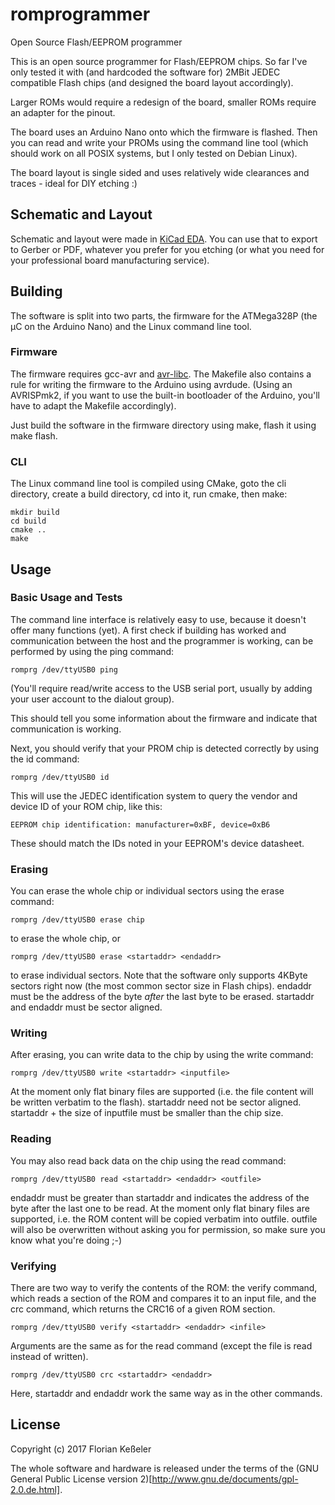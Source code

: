 # romprogrammer
Open Source Flash/EEPROM programmer

This is an open source programmer for Flash/EEPROM chips. So far I've only tested it with (and hardcoded the software for) 2MBit JEDEC compatible Flash chips (and designed the board layout accordingly).

Larger ROMs would require a redesign of the board, smaller ROMs require an adapter for the pinout.

The board uses an Arduino Nano onto which the firmware is flashed. Then you can read and write your PROMs using the command line tool (which should work on all POSIX systems, but I only tested on Debian Linux).

The board layout is single sided and uses relatively wide clearances and traces - ideal for DIY etching :)

## Schematic and Layout

Schematic and layout were made in [KiCad EDA](http://kicad-pcb.org/). You can use that to export to Gerber or PDF, whatever you prefer for you etching (or what you need for your professional board manufacturing service).

## Building

The software is split into two parts, the firmware for the ATMega328P (the µC on the Arduino Nano) and the Linux command line tool. 

### Firmware

The firmware requires gcc-avr and [avr-libc](http://www.nongnu.org/avr-libc/). The Makefile also contains a rule for writing the firmware to the Arduino using avrdude. (Using an AVRISPmk2, if you want to use the built-in bootloader of the Arduino, you'll have to adapt the Makefile accordingly).

Just build the software in the firmware directory using make, flash it using make flash.

### CLI

The Linux command line tool is compiled using CMake, goto the cli directory, create a build directory, cd into it, run cmake, then make:

```
mkdir build
cd build
cmake ..
make
```

## Usage
### Basic Usage and Tests

The command line interface is relatively easy to use, because it doesn't offer many functions (yet). A first check if building has worked and communication between the host and the programmer is working, can be performed by using the ping command:

```
romprg /dev/ttyUSB0 ping
```

(You'll require read/write access to the USB serial port, usually by adding your user account to the dialout group).

This should tell you some information about the firmware and indicate that communication is working.

Next, you should verify that your PROM chip is detected correctly by using the id command:

```
romprg /dev/ttyUSB0 id
```

This will use the JEDEC identification system to query the vendor and device ID of your ROM chip, like this:

```
EEPROM chip identification: manufacturer=0xBF, device=0xB6
```

These should match the IDs noted in your EEPROM's device datasheet.

### Erasing

You can erase the whole chip or individual sectors using the erase command:

```
romprg /dev/ttyUSB0 erase chip
```

to erase the whole chip, or 

```
romprg /dev/ttyUSB0 erase <startaddr> <endaddr>
```

to erase individual sectors. Note that the software only supports 4KByte sectors right now (the most common sector size in Flash chips).
endaddr must be the address of the byte _after_ the last byte to be erased. startaddr and endaddr must be sector aligned.

### Writing

After erasing, you can write data to the chip by using the write command:

```
romprg /dev/ttyUSB0 write <startaddr> <inputfile>
```

At the moment only flat binary files are supported (i.e. the file content will be written verbatim to the flash). startaddr need not be sector aligned. startaddr + the size of inputfile must be smaller than the chip size.

### Reading

You may also read back data on the chip using the read command:

```
romprg /dev/ttyUSB0 read <startaddr> <endaddr> <outfile>
```

endaddr must be greater than startaddr and indicates the address of the byte after the last one to be read. At the moment only flat binary files are supported, i.e. the ROM content will be copied verbatim into outfile. outfile will also be overwritten without asking you for permission, so make sure you know what you're doing ;-)

### Verifying

There are two way to verify the contents of the ROM: the verify command, which reads a section of the ROM and compares it to an input file, and the crc command, which returns the CRC16 of a given ROM section.

```
romprg /dev/ttyUSB0 verify <startaddr> <endaddr> <infile>
```

Arguments are the same as for the read command (except the file is read instead of written).

```
romprg /dev/ttyUSB0 crc <startaddr> <endaddr>
```

Here, startaddr and endaddr work the same way as in the other commands.

## License
Copyright (c) 2017 Florian Keßeler

The whole software and hardware is released under the terms of the (GNU General Public License version 2)[http://www.gnu.de/documents/gpl-2.0.de.html].

